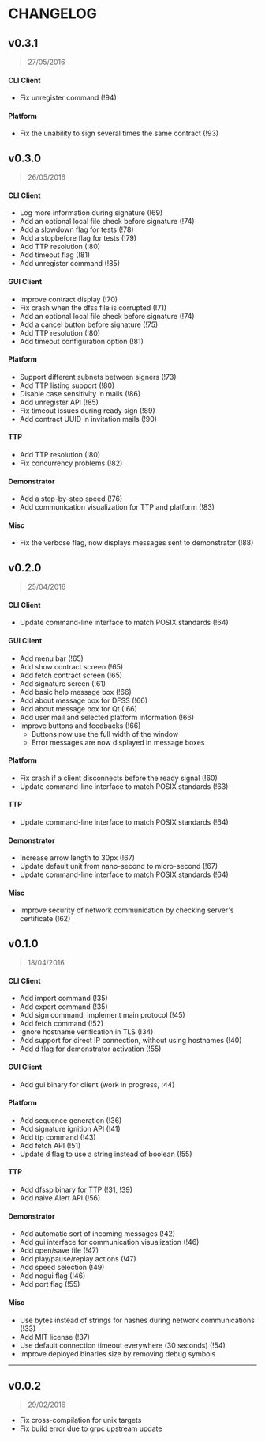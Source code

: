 CHANGELOG
=========

v0.3.1
------
> 27/05/2016

#### CLI Client

- Fix unregister command (!94)

#### Platform

- Fix the unability to sign several times the same contract (!93)

v0.3.0
------
> 26/05/2016

#### CLI Client

- Log more information during signature (!69)
- Add an optional local file check before signature (!74)
- Add a slowdown flag for tests (!78)
- Add a stopbefore flag for tests (!79)
- Add TTP resolution (!80)
- Add timeout flag (!81)
- Add unregister command (!85)

#### GUI Client

- Improve contract display (!70)
- Fix crash when the dfss file is corrupted (!71)
- Add an optional local file check before signature (!74)
- Add a cancel button before signature (!75)
- Add TTP resolution (!80)
- Add timeout configuration option (!81)

#### Platform

- Support different subnets between signers (!73)
- Add TTP listing support (!80)
- Disable case sensitivity in mails (!86)
- Add unregister API (!85)
- Fix timeout issues during ready sign (!89)
- Add contract UUID in invitation mails (!90)

#### TTP

- Add TTP resolution (!80)
- Fix concurrency problems (!82)

#### Demonstrator

- Add a step-by-step speed (!76)
- Add communication visualization for TTP and platform (!83)

#### Misc

- Fix the verbose flag, now displays messages sent to demonstrator (!88)

v0.2.0
------
> 25/04/2016

#### CLI Client

- Update command-line interface to match POSIX standards (!64)

#### GUI Client

- Add menu bar (!65)
- Add show contract screen (!65)
- Add fetch contract screen (!65)
- Add signature screen (!61)
- Add basic help message box (!66)
- Add about message box for DFSS (!66)
- Add about message box for Qt (!66)
- Add user mail and selected platform information (!66)
- Improve buttons and feedbacks (!66)
  + Buttons now use the full width of the window
  + Error messages are now displayed in message boxes

#### Platform

- Fix crash if a client disconnects before the ready signal (!60)
- Update command-line interface to match POSIX standards (!63)

#### TTP

- Update command-line interface to match POSIX standards (!64)

#### Demonstrator

- Increase arrow length to 30px (!67)
- Update default unit from nano-second to micro-second (!67)
- Update command-line interface to match POSIX standards (!64)

#### Misc

- Improve security of network communication by checking server's certificate (!62)


v0.1.0
------
> 18/04/2016

#### CLI Client

- Add import command (!35)
- Add export command (!35)
- Add sign command, implement main protocol (!45)
- Add fetch command (!52)
- Ignore hostname verification in TLS (!34)
- Add support for direct IP connection, without using hostnames (!40)
- Add d flag for demonstrator activation (!55)

#### GUI Client

- Add gui binary for client (work in progress, !44)

#### Platform

- Add sequence generation (!36)
- Add signature ignition API (!41)
- Add ttp command (!43)
- Add fetch API (!51)
- Update d flag to use a string instead of boolean (!55)

#### TTP

- Add dfssp binary for TTP (!31, !39)
- Add naive Alert API (!56)

#### Demonstrator

- Add automatic sort of incoming messages (!42)
- Add gui interface for communication visualization (!46)
- Add open/save file (!47)
- Add play/pause/replay actions (!47)
- Add speed selection (!49)
- Add nogui flag (!46)
- Add port flag (!55)

#### Misc

- Use bytes instead of strings for hashes during network communications (!33)
- Add MIT license (!37)
- Use default connection timeout everywhere (30 seconds) (!54)
- Improve deployed binaries size by removing debug symbols

---

v0.0.2
------
> 29/02/2016

- Fix cross-compilation for unix targets
- Fix build error due to grpc upstream update
